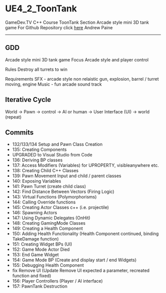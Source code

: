 # UE4_2_ToonTank
GameDev.TV C++ Course ToonTank Section
Arcade style mini 3D tank game
For Github Repository click [here](https://github.com/chineseburn/UE4_2_ToonTank)
Andrew Paine

---
## GDD

Arcade style mini 3D tank game
Focus Arcade style and player control

Rules
Destroy all turrets to win

Requirements
SFX - arcade style non relaistic gun, explosion, barrel / turret moving, engine
Music - fun arcade sound track

## Iterative Cycle
World -> Pawn -> control -> AI or human -> User Interface (UI) -> world (repeat)


## Commits
* 132/133/134 Setup and Pawn Class Creation
* 135: Creating Components
* UPGRADED to Visual Studio from Code
* 136: Deriving BP classes
* 137: Access Modifiers (Variables) for UPROPERTY, visibleanywhere etc.
* 138: Creating Child C++ Classes
* 139: Pawn Movement Input and child / parent classes
* 140: Exposing Variables
* 141: Pawn Turret (create child class)
* 142: Find Distance Between Vectors (Firing Logic)
* 143: Virtual Functions (Polymorphorisms)
* 144: Calling Override functions
* 145: Creating Actor Classes c++ (i.e. projectile)
* 146: Spawning Actors
* 147: Using Dynamic Delegates (OnHit)
* 148: Creating GamingMode Classes
* 149: Creating a Health Component
* 150: Adding Health Functionality (Health Component continued, binding TakeDamage function)
* 151: Creating Widget BPs (UI)
* 152: Game Mode Actor Died
* 153: End Game Widget
* 154: Game Mode BP (Create and display start / end Widgets)
* 155: Debugging Health Component
* fix Remove UI (Update Remove UI expected a parameter, recreated function and fixed)
* 156: Player Controllers (Player / AI interface)
* 157: PawnTank Destruction
